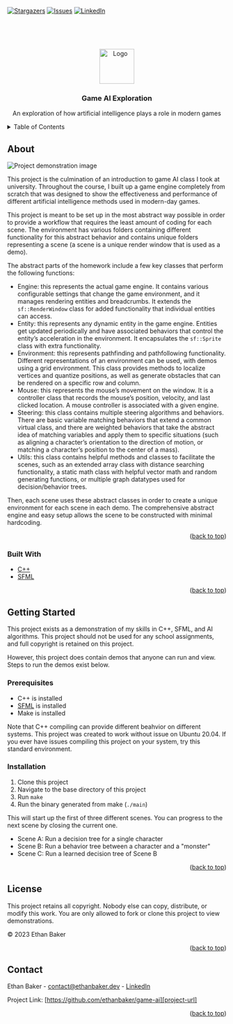 <!--
  Created by: Ethan Baker (contact@ethanbaker.dev)
  
  Adapted from:
    https://github.com/othneildrew/Best-README-Template/
-->

<div id="top"></div>


<!-- PROJECT SHIELDS/BUTTONS -->
[![Stargazers][stars-shield]][stars-url]
[![Issues][issues-shield]][issues-url]
[![LinkedIn][linkedin-shield]][linkedin-url]

<br><br>

<!-- PROJECT SPECIFIC BUTTONS -->

<!-- PROJECT LOGO -->
<br>
<div align="center">
  <a href="https://github.com/ethanbaker/game-ai">
    <img src="https://assets.ethanbaker.dev/files/6bb7645dea268d1b51ddd9fc4e4f78a9aa3ab33807355e88f86b443958a4d07f" alt="Logo" width="80" height="80">
  </a>

  <h3 align="center">Game AI Exploration</h3>

  <p align="center">
    An exploration of how artificial intelligence plays a role in modern games
  </p>
</div>


<!-- TABLE OF CONTENTS -->
<details>
  <summary>Table of Contents</summary>
  <ol>
    <li>
      <a href="#about-the-project">About</a>
      <ul>
        <li><a href="#built-with">Built With</a></li>
      </ul>
    </li>
    <li>
      <a href="#getting-started">Getting Started</a>
      <ul>
        <li><a href="#prerequisites">Prerequisites</a></li>
        <li><a href="#installation">Installation</a></li>
      </ul>
    </li>
    <li><a href="#license">License</a></li>
    <li><a href="#contact">Contact</a></li>
  </ol>
</details>


<!-- ABOUT -->
## About

![Project demonstration image][product-screenshot]

This project is the culmination of an introduction to game AI class I took at university. Throughout the course, I built up a game engine completely from scratch that was designed to show the effectiveness and performance of different artificial intelligence methods used in modern-day games.

This project is meant to be set up in the most abstract way possible in order to provide a workflow that requires the least amount of coding for each scene. The environment has various folders containing different functionality for this abstract behavior and contains unique folders representing a scene (a scene is a unique render window that is used as a demo).

The abstract parts of the homework include a few key classes that perform the following functions:

* Engine: this represents the actual game engine. It contains various configurable settings that change the game environment, and it manages rendering entities and breadcrumbs. It extends the `sf::RenderWindow` class for added functionality that individual entities can access.
* Entity: this represents any dynamic entity in the game engine. Entities get updated periodically and have associated behaviors that control the entity’s acceleration in the environment. It encapsulates the `sf::Sprite` class with extra functionality.
* Environment: this represents pathfinding and pathfollowing functionality. Different representations of an environment can be used, with demos using a grid environment. This class provides methods to localize vertices and quantize positions, as well as generate obstacles that can be rendered on a specific row and column. 
* Mouse: this represents the mouse’s movement on the window. It is a controller class that records the mouse’s position, velocity, and last clicked location. A mouse controller is associated with a given engine.
* Steering: this class contains multiple steering algorithms and behaviors. There are basic variable matching behaviors that extend a common virtual class, and there are weighted behaviors that take the abstract idea of matching variables and apply them to specific situations (such as aligning a character’s orientation to the direction of motion, or matching a character’s position to the center of a mass).
* Utils: this class contains helpful methods and classes to facilitate the scenes, such as an extended array class with distance searching functionality, a static math class with helpful vector math and random generating functions, or multiple graph datatypes used for decision/behavior trees.

Then, each scene uses these abstract classes in order to create a unique environment for each scene in each demo. The comprehensive abstract engine and easy setup allows the scene to be constructed with minimal hardcoding. 

<p align="right">(<a href="#top">back to top</a>)</p>


### Built With

* [C++][tool-1-url]
* [SFML][tool-2-url]

<p align="right">(<a href="#top">back to top</a>)</p>


<!-- GETTING STARTED -->
## Getting Started

This project exists as a demonstration of my skills in C++, SFML, and AI algorithms. This project should not be used for any school assignments, and full copyright is retained on this project. 

However, this project does contain demos that anyone can run and view. Steps to run the demos exist below.

### Prerequisites

* C++ is installed
* [SFML](https://www.sfml-dev.org/download.php) is installed
* Make is installed

Note that C++ compiling can provide different beahvior on different systems. This project was created to work without issue on Ubuntu 20.04. If you ever have issues compiling this project on your system, try this standard environment.

### Installation

1. Clone this project
1. Navigate to the base directory of this project
1. Run `make`
1. Run the binary generated from make (`./main`)

This will start up the first of three different scenes. You can progress to the next scene by closing the current one.

* Scene A: Run a decision tree for a single character
* Scene B: Run a behavior tree between a character and a "monster"
* Scene C: Run a learned decision tree of Scene B

<p align="right">(<a href="#top">back to top</a>)</p>


<!-- LICENSE -->
## License

This project retains all copyright. Nobody else can copy, distribute, or modify this work. You are only allowed to fork or clone this project to view demonstrations.

&copy; 2023 Ethan Baker

<p align="right">(<a href="#top">back to top</a>)</p>


<!-- CONTACT -->
## Contact

Ethan Baker - [contact@ethanbaker.dev](mailto:contact@ethanbaker.dev) - [LinkedIn][linkedin-url]

Project Link: [https://github.com/ethanbaker/game-ai][project-url]

<p align="right">(<a href="#top">back to top</a>)</p>


<!-- MARKDOWN LINKS & IMAGES -->
<!-- https://www.markdownguide.org/basic-syntax/#reference-style-links -->
[contributors-shield]: https://img.shields.io/github/contributors/ethanbaker/game-ai.svg?style=for-the-badge
[forks-shield]: https://img.shields.io/github/forks/ethanbaker/game-ai.svg?style=for-the-badge
[stars-shield]: https://img.shields.io/github/stars/ethanbaker/game-ai.svg?style=for-the-badge
[issues-shield]: https://img.shields.io/github/issues/ethanbaker/game-ai.svg?style=for-the-badge
[license-shield]: https://img.shields.io/github/license/ethanbaker/game-ai.svg?style=for-the-badge
[linkedin-shield]: https://img.shields.io/badge/-LinkedIn-black.svg?style=for-the-badge&logo=linkedin&colorB=555

[contributors-url]: <https://github.com/ethanbaker/game-ai/graphs/contributors>
[forks-url]: <https://github.com/ethanbaker/game-ai/network/members>
[stars-url]: <https://github.com/ethanbaker/game-ai/stargazers>
[issues-url]: <https://github.com/ethanbaker/game-ai/issues>
[pulls-url]: <https://github.com/ethanbaker/game-ai/pulls>
[license-url]: <https://github.com/ethanbaker/game-ai/blob/master/LICENSE>
[linkedin-url]: <https://linkedin.com/in/ethandbaker>
[twitter-url]: <https://twitter.com/_ethanbaker>
[project-url]: <https://github.com/ethanbaker/game-ai>

[product-screenshot]: https://assets.ethanbaker.dev/files/e91a060a69c1689590883cfd253f90716efedf9b2acce78612ea17948f738fa9

[conventional-commits-url]: <https://www.conventionalcommits.org/en/v1.0.0/#summary>
[conventional-branches-url]: <https://docs.microsoft.com/en-us/azure/devops/repos/git/git-branching-guidance?view=azure-devops>
[tool-1-url]: <https://en.wikipedia.org/wiki/C++>
[tool-2-url]: <https://www.sfml-dev.org/>
